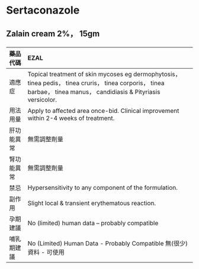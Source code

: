 # Sertaconazole

## Zalain cream 2%， 15gm

##### 

| 藥品代碼   | EZAL                                                                                                                                                                 |
|:-----------|:---------------------------------------------------------------------------------------------------------------------------------------------------------------------|
| 適應症     | Topical treatment of skin mycoses eg dermophytosis， tinea pedis， tinea cruris， tinea corporis， tinea barbae， tinea manus， candidiasis & Pityriasis versicolor. |
| 用法用量   | Apply to affected area once-bid. Clinical improvement within 2-4 weeks of treatment.                                                                                 |
| 肝功能異常 | 無需調整劑量                                                                                                                                                         |
| 腎功能異常 | 無需調整劑量                                                                                                                                                         |
| 禁忌       | Hypersensitivity to any component of the formulation.                                                                                                                |
| 副作用     | Slight local & transient erythematous reaction.                                                                                                                      |
| 孕期建議   | No (limited) human data – probably compatible                                                                                                                        |
| 哺乳期建議 | No (Limited) Human Data - Probably Compatible 無(很少)資料 - 可使用                                                                                                  |

